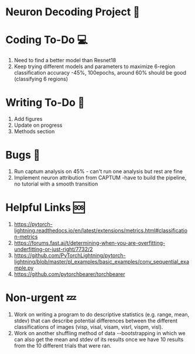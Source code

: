 # Neuron Decoding Project 🧠

# Coding To-Do 💻
1. Need to find a better model than Resnet18
2. Keep trying different models and parameters to maximize 6-region classification accuracy -45%, 100epochs, around 60% should be good (classifying 6 regions)

# Writing To-Do 📓

1. Add figures
2. Update on progress
3. Methods section

# Bugs 🦋
1.  Run captum analysis on 45% - can't run one analysis but rest are fine
2.  Implement neuron attribution from CAPTUM -have to build the pipeline, no tutorial with a smooth transition

# Helpful Links 🆘
1. https://pytorch-lightning.readthedocs.io/en/latest/extensions/metrics.html#classification-metrics
2. https://forums.fast.ai/t/determining-when-you-are-overfitting-underfitting-or-just-right/7732/2
3. https://github.com/PyTorchLightning/pytorch-lightning/blob/master/pl_examples/basic_examples/conv_sequential_example.py
4. https://github.com/pytorchbearer/torchbearer

# Non-urgent 💤
1. Work on writing a program to do descriptive statistics (e.g. range, mean, stdev) that can describe potential differences between the different classifications of images (visp, visal, visam, visrl, vispm, visl).
2. Work on another shuffling method of data --bootstrapping in which we can also get the mean and stdev of its results once we have 10 results from the 10 different trials that were ran.
